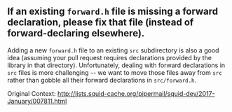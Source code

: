 If an existing `forward.h` file is missing a forward declaration, please fix
that file (instead of forward-declaring elsewhere).
----

Adding a new `forward.h` file to an existing `src` subdirectory is also a good
idea (assuming your pull request requires declarations provided by the library
in that directory). Unfortunately, dealing with forward declarations in `src`
files is more challenging -- we want to move those files away from `src`
rather than gobble all their forward declarations in `src/forward.h`.

Original Context:
http://lists.squid-cache.org/pipermail/squid-dev/2017-January/007811.html
